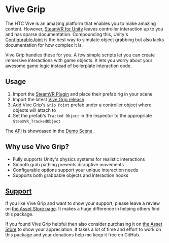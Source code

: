 # Vive Grip

The HTC Vive is an amazing platform that enables you to make amazing content. However, [SteamVR for Unity](https://www.assetstore.unity3d.com/en/#!/content/32647) leaves controller interaction up to you and has sparse documentation. Compounding this, Unity's [ConfigurableJoint](http://docs.unity3d.com/Manual/class-ConfigurableJoint.html) is the best way to simulate object grabbing but also lacks documentation for how complex it is.

Vive Grip handles these for you. A few simple scripts let you can create immersive interactions with game objects. It lets you worry about your awesome game logic instead of boilerplate interaction code.

## Usage

1. Import the [SteamVR Plugin](https://www.assetstore.unity3d.com/en/#!/content/32647) and place their prefab rig in your scene
2. Import the latest [Vive Grip release]()
3. Add Vive Grip's `Grip Point` prefab under a controller object where objects will attach to
4. Set the prefab's `Tracked Object` in the Inspector to the appropriate `SteamVR_TrackedObject`

The [API](API.md) is showcased in the [Demo Scene]().

## Why use Vive Grip?

- Fully supports Unity's physics systems for realistic interactions
- Smooth grab pathing prevents disruptive movements
- Configurable options support your unique interaction needs
- Supports both grabbable objects and interaction hooks

## [Support]()

If you like Vive Grip and want to show your support, please leave a review on [the Asset Store page](). It makes a huge difference in helping others find this package.

If you found Vive Grip helpful then also consider purchasing it on [the Asset Store]() to show your appreciation. It takes a lot of time and effort to work on this package and your donations help me keep it free on GitHub.
